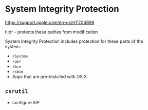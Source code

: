# System Integrity Protection

https://support.apple.com/en-us/HT204899

tl;dr - protects these pathes from modification

System Integrity Protection includes protection for these parts of the system:

* `/System`
* `/usr`
* `/bin`
* `/sbin`
* Apps that are pre-installed with OS X

## `csrutil`
* configure SIP
